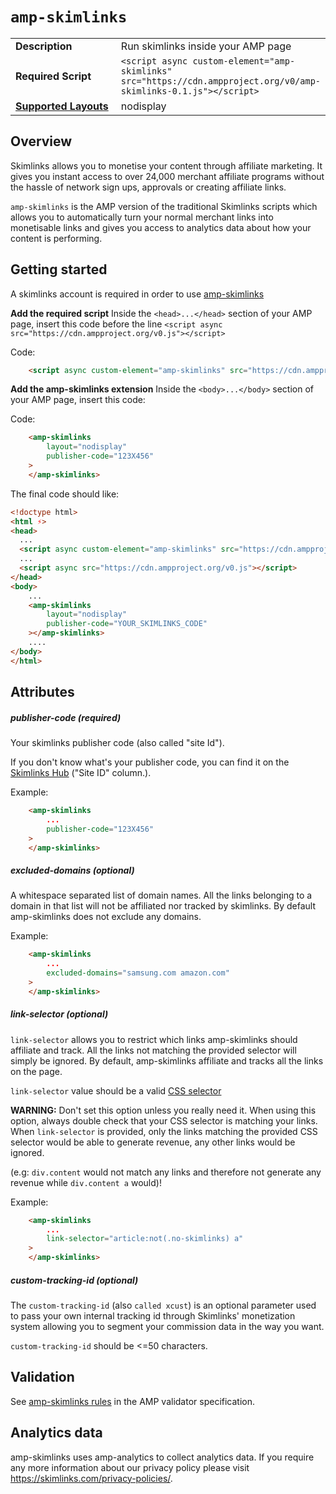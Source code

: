 <!---
Copyright 2018 The AMP HTML Authors. All Rights Reserved.

Licensed under the Apache License, Version 2.0 (the "License");
you may not use this file except in compliance with the License.
You may obtain a copy of the License at

      http://www.apache.org/licenses/LICENSE-2.0

Unless required by applicable law or agreed to in writing, software
distributed under the License is distributed on an "AS-IS" BASIS,
WITHOUT WARRANTIES OR CONDITIONS OF ANY KIND, either express or implied.
See the License for the specific language governing permissions and
limitations under the License.
-->

# <a name="amp-skimlinks"></a> `amp-skimlinks`

<table>
  <tr>
    <td width="40%"><strong>Description</strong></td>
    <td>Run skimlinks inside your AMP page</td>
  </tr>
  <tr>
    <td width="40%"><strong>Required Script</strong></td>
    <td><code>&lt;script async custom-element="amp-skimlinks" src="https://cdn.ampproject.org/v0/amp-skimlinks-0.1.js">&lt;/script></code></td>
  </tr>
  <tr>
    <td class="col-fourty"><strong><a href="https://www.ampproject.org/docs/guides/responsive/control_layout.html">Supported Layouts</a></strong></td>
    <td>nodisplay</td>
  </tr>
</table>

## Overview

Skimlinks allows you to monetise your content through affiliate marketing. It gives you instant access to over 24,000 merchant affiliate programs without the hassle of network sign ups, approvals or creating affiliate links.

`amp-skimlinks` is the AMP version of the traditional Skimlinks scripts which allows you to automatically turn your normal merchant links into monetisable links and gives you access to analytics data about how your content is performing.

## Getting started

A skimlinks account is required in order to use [amp-skimlinks](https://skimlinks.com/)

**Add the required script**
Inside the `<head>...</head>` section of your AMP page, insert this code before the line `<script async src="https://cdn.ampproject.org/v0.js"></script>`

Code:
```html
    <script async custom-element="amp-skimlinks" src="https://cdn.ampproject.org/v0/amp-skimlinks-0.1.js"></script>
```

**Add the amp-skimlinks extension**
Inside the `<body>...</body>` section of your AMP page, insert this code:

Code:
```html
    <amp-skimlinks
        layout="nodisplay"
        publisher-code="123X456"
    >
    </amp-skimlinks>
```


The final code should like:

```html
<!doctype html>
<html ⚡>
<head>
  ...
  <script async custom-element="amp-skimlinks" src="https://cdn.ampproject.org/v0/amp-skimlinks-0.1.js"></script>
  ...
  <script async src="https://cdn.ampproject.org/v0.js"></script>
</head>
<body>
    ...
    <amp-skimlinks
        layout="nodisplay"
        publisher-code="YOUR_SKIMLINKS_CODE"
    ></amp-skimlinks>
    ....
</body>
</html>
```

## Attributes

##### publisher-code (required)

Your skimlinks publisher code (also called "site Id").

If you don't know what's your publisher code, you can find it on the [Skimlinks Hub](https://hub.skimlinks.com/settings/sites) ("Site ID" column.).

Example:
```html
    <amp-skimlinks
        ...
        publisher-code="123X456"
    >
    </amp-skimlinks>
```

##### excluded-domains (optional)

A whitespace separated list of domain names.
All the links belonging to a domain in that list will not be affiliated nor tracked by skimlinks.
By default amp-skimlinks does not exclude any domains.

Example:
```html
    <amp-skimlinks
        ...
        excluded-domains="samsung.com amazon.com"
    >
    </amp-skimlinks>
```

##### link-selector (optional)

`link-selector` allows you to restrict which links amp-skimlinks should affiliate and track. All the links
not matching the provided selector will simply be ignored.
By default, amp-skimlinks affiliate and tracks all the links on the page.

`link-selector` value should be a valid [CSS selector](https://developer.mozilla.org/en-US/docs/Web/CSS/CSS_Selectors)

**WARNING:**
Don't set this option unless you really need it.
When using this option, always double check that your CSS selector is matching your links. When `link-selector` is provided, only the links matching the provided CSS selector would be able to generate revenue, any other links would be ignored.

(e.g: `div.content` would not match any links and therefore not generate any revenue while `div.content a` would)!


Example:
```html
    <amp-skimlinks
        ...
        link-selector="article:not(.no-skimlinks) a"
    >
    </amp-skimlinks>
```

##### custom-tracking-id (optional)

The `custom-tracking-id` (also `called xcust`) is an optional parameter used to pass your own internal tracking id through Skimlinks' monetization system allowing you to segment your commission data in the way you want.

`custom-tracking-id` should be <=50 characters.


## Validation

See [amp-skimlinks rules](validator-amp-skimlinks.protoascii) in the AMP validator specification.

## Analytics data

amp-skimlinks uses amp-analytics to collect analytics data. If you require any more information about our privacy policy please visit https://skimlinks.com/privacy-policies/.